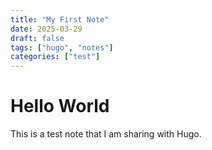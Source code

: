```yaml
---
title: "My First Note"
date: 2025-03-29
draft: false
tags: ["hugo", "notes"]
categories: ["test"]
---
```

# Hello World
This is a test note that I am sharing with Hugo.